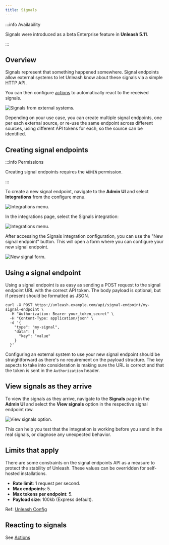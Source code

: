 ```yaml
---
title: Signals
---
```


:::info Availability

Signals were introduced as a beta Enterprise feature in **Unleash 5.11**.

:::

## Overview

Signals represent that something happened somewhere. Signal endpoints allow external systems to let Unleash know about these signals via a simple HTTP API.

You can then configure [actions](./actions) to automatically react to the received signals.

![Signals from external systems.](/img/signals/signals-input.png)

Depending on your use case, you can create multiple signal endpoints, one per each external source, or re-use the same endpoint across different sources, using different API tokens for each, so the source can be identified.

## Creating signal endpoints

:::info Permissions

Creating signal endpoints requires the `ADMIN` permission.

:::

To create a new signal endpoint, navigate to the **Admin UI** and select **Integrations** from the configure menu.

![Integrations menu.](/img/signals/integrations.png)

In the integrations page, select the Signals integration:

![Integrations menu.](/img/signals/signals-option.png)

After accessing the Signals integration configuration, you can use the "New signal endpoint" button. This will open a form where you can configure your new signal endpoint.

![New signal form.](/img/signals/new-signal-form.png)

## Using a signal endpoint

Using a signal endpoint is as easy as sending a POST request to the signal endpoint URL with the correct API token. The body payload is optional, but if present should be formatted as JSON.

```shell
curl -X POST https://unleash.example.com/api/signal-endpoint/my-signal-endpoint \
  -H "Authorization: Bearer your_token_secret" \
  -H "Content-Type: application/json" \
  -d '{
    "type": "my-signal",
    "data": {
      "key": "value"
    }
  }'
```

Configuring an external system to use your new signal endpoint should be straightforward as there's no requirement on the payload structure. The key aspects to take into consideration is making sure the URL is correct and that the token is sent in the `Authorization` header.

## View signals as they arrive

To view the signals as they arrive, navigate to the **Signals** page in the **Admin UI** and select the **View signals** option in the respective signal endpoint row.

![View signals option.](/img/signals/view-signals-option.png)

This can help you test that the integration is working before you send in the real signals, or diagnose any unexpected behavior.


## Limits that apply
There are some constraints on the signal endpoints API as a measure to protect the stability of Unleash. These values can be overridden for self-hosted installations.

- **Rate limit**: 1 request per second.
- **Max endpoints**: 5.
- **Max tokens per endpoint**: 5.
- **Payload size**: 100kb (Express default).

Ref: [Unleash Config](https://github.com/Unleash/unleash/blob/859fe098fedc261d646833012d9d408039491075/src/lib/create-config.ts#L577-L604)

## Reacting to signals
See [Actions](./actions.md)
